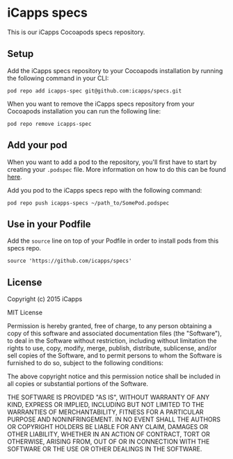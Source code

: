 # iCapps specs

This is our iCapps Cocoapods specs repository.

## Setup

Add the iCapps specs repository to your Cocoapods installation by running the following command in your CLI:

    pod repo add icapps-spec git@github.com:icapps/specs.git

When you want to remove the iCapps specs repository from your Cocoapods installation you can run the following line:

    pod repo remove icapps-spec

## Add your pod

When you want to add a pod to the repository, you'll first have to start by creating your `.podspec` file. More information on how to do this can be found [here](https://guides.cocoapods.org/making/specs-and-specs-repo.html).

Add you pod to the iCapps specs repo with the following command:

    pod repo push icapps-specs ~/path_to/SomePod.podspec

## Use in your Podfile

Add the `source` line on top of your Podfile in order to install pods from this specs repo.

    source 'https://github.com/icapps/specs'

## License

Copyright (c) 2015 iCapps

MIT License

Permission is hereby granted, free of charge, to any person obtaining a copy of this software and associated documentation files (the "Software"), to deal in the Software without restriction, including without limitation the rights to use, copy, modify, merge, publish, distribute, sublicense, and/or sell copies of the Software, and to permit persons to whom the Software is furnished to do so, subject to the following conditions:

The above copyright notice and this permission notice shall be included in all copies or substantial portions of the Software.

THE SOFTWARE IS PROVIDED "AS IS", WITHOUT WARRANTY OF ANY KIND, EXPRESS OR IMPLIED, INCLUDING BUT NOT LIMITED TO THE WARRANTIES OF MERCHANTABILITY, FITNESS FOR A PARTICULAR PURPOSE AND NONINFRINGEMENT. IN NO EVENT SHALL THE AUTHORS OR COPYRIGHT HOLDERS BE LIABLE FOR ANY CLAIM, DAMAGES OR OTHER LIABILITY, WHETHER IN AN ACTION OF CONTRACT, TORT OR OTHERWISE, ARISING FROM, OUT OF OR IN CONNECTION WITH THE SOFTWARE OR THE USE OR OTHER DEALINGS IN THE SOFTWARE.
